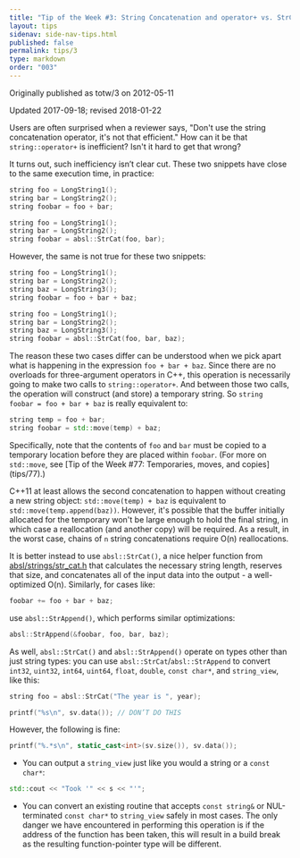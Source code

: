 ```yaml
---
title: "Tip of the Week #3: String Concatenation and operator+ vs. StrCat()"
layout: tips
sidenav: side-nav-tips.html
published: false
permalink: tips/3
type: markdown
order: "003"
---
```


Originally published as totw/3 on 2012-05-11

Updated 2017-09-18; revised 2018-01-22

Users are often surprised when a reviewer says, "Don't use the string
concatenation operator, it's not that efficient." How can it be that
`string::operator+` is inefficient? Isn't it hard to get that wrong?

It turns out, such inefficiency isn’t clear cut. These two snippets have
close to the same execution time, in practice:

```cpp
string foo = LongString1();
string bar = LongString2();
string foobar = foo + bar;

string foo = LongString1();
string bar = LongString2();
string foobar = absl::StrCat(foo, bar);
```

However, the same is not true for these two snippets:

```cpp
string foo = LongString1();
string bar = LongString2();
string baz = LongString3();
string foobar = foo + bar + baz;

string foo = LongString1();
string bar = LongString2();
string baz = LongString3();
string foobar = absl::StrCat(foo, bar, baz);
```

The reason these two cases differ can be understood when we pick apart what is
happening in the expression `foo + bar + baz`. Since there are no overloads for
three-argument operators in C++, this operation is necessarily going to make two
calls to `string::operator+`. And between those two calls, the operation will
construct (and store) a temporary string. So `string foobar = foo + bar + baz`
is really equivalent to:

```cpp
string temp = foo + bar;
string foobar = std::move(temp) + baz;
```

Specifically, note that the contents of `foo` and `bar` must be copied to a
temporary location before they are placed within `foobar`. (For more on
`std::move`, see [Tip of the Week #77: Temporaries, moves, and copies]
(tips/77).)

C++11 at least allows the second concatenation to happen without creating a new
string object: `std::move(temp) + baz` is equivalent to
`std::move(temp.append(baz))`. However, it's possible that the buffer initially
allocated for the temporary won't be large enough to hold the final string, in
which case a reallocation (and another copy) will be required. As a result, in
the worst case, chains of `n` string concatenations require O(n) reallocations.

It is better instead to use `absl::StrCat()`, a nice helper function from
[absl/strings/str_cat.h][str_cat] that calculates the necessary string
length, reserves that size, and concatenates all of the input data into the
output - a well-optimized O(n). Similarly, for cases like:

```cpp
foobar += foo + bar + baz;
```

use `absl::StrAppend()`, which performs similar optimizations:

```cpp
absl::StrAppend(&foobar, foo, bar, baz);
```

As well, `absl::StrCat()` and `absl::StrAppend()` operate on types other than
just string types: you can use `absl::StrCat`/`absl::StrAppend` to convert
`int32`, `uint32`, `int64`, `uint64`, `float`, `double`, `const char*`, and
`string_view`, like this:

```cpp
string foo = absl::StrCat("The year is ", year);
```

```cpp
printf("%s\n", sv.data()); // DON’T DO THIS
```

However, the following is fine:

```cpp
printf("%.*s\n", static_cast<int>(sv.size()), sv.data());
```

*  You can output a `string_view` just like you would a string or a
  `const char*`:

```cpp
std::cout << "Took '" << s << "'";
```

* You can convert an existing routine that accepts `const string&` or
  NUL-terminated `const char*` to `string_view` safely in most cases. The only
  danger we have encountered in performing this operation is if the address of
  the function has been taken, this will result in a build break as the
  resulting function-pointer type will be different.

[str_cat]: https://github.com/abseil/abseil-cpp/blob/master/absl/strings/str_cat.h